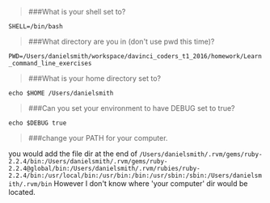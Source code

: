 >###What is your shell set to?

`SHELL=/bin/bash`

>###What directory are you in (don't use pwd this time)?

`PWD=/Users/danielsmith/workspace/davinci_coders_t1_2016/homework/Learn_command_line_exercises`

>###What is your home directory set to?

`echo $HOME /Users/danielsmith`

>###Can you set your environment to have DEBUG set to true?

`echo $DEBUG true`

>###change your PATH for your computer.

you would add the file dir at the end of `/Users/danielsmith/.rvm/gems/ruby-2.2.4/bin:/Users/danielsmith/.rvm/gems/ruby-2.2.4@global/bin:/Users/danielsmith/.rvm/rubies/ruby-2.2.4/bin:/usr/local/bin:/usr/bin:/bin:/usr/sbin:/sbin:/Users/danielsmith/.rvm/bin`
However I don't know where 'your computer' dir would be located.
